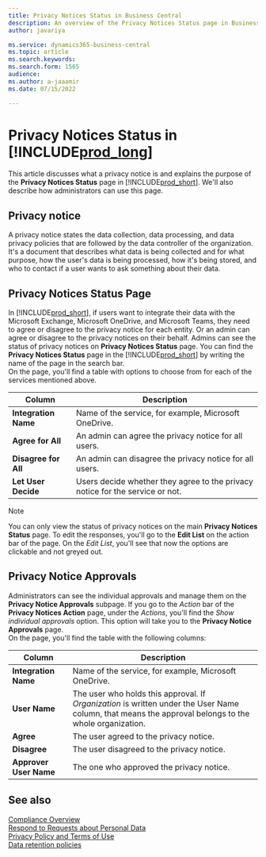 ```yaml
---
title: Privacy Notices Status in Business Central
description: An overview of the Privacy Notices Status page in Business Central
author: javariya

ms.service: dynamics365-business-central
ms.topic: article
ms.search.keywords:
ms.search.form: 1565
audience: 
ms.author: a-jaaamir
ms.date: 07/15/2022

---
```


# Privacy Notices Status in [!INCLUDE[prod_long](includes/prod_long.md)]

This article discusses what a privacy notice is and explains the purpose of the **Privacy Notices Status** page in [!INCLUDE[prod_short](includes/prod_short.md)]. We'll also describe how administrators can use this page.

## Privacy notice

A privacy notice states the data collection, data processing, and data privacy policies that are followed by the data controller of the organization. It's a document that describes what data is being collected and for what purpose, how the user's data is being processed, how it's being stored, and who to contact if a user wants to ask something about their data. 

## Privacy Notices Status Page

In [!INCLUDE[prod_short](includes/prod_short.md)], if users want to integrate their data with the Microsoft Exchange, Microsoft OneDrive, and Microsoft Teams, they need to agree or disagree to the privacy notice for each entity. Or an admin can agree or disagree to the privacy notices on their behalf. Admins can see the status of privacy notices on **Privacy Notices Status** page. You can find the **Privacy Notices Status** page in the [!INCLUDE[prod_short](includes/prod_short.md)] by writing the name of the page in the search bar. <br>
On the page, you'll find a table with options to choose from for each of the services mentioned above. 

| Column | Description |
| ----------- | ----------- | 
| **Integration Name** | Name of the service, for example, Microsoft OneDrive. |
| **Agree for All** | An admin can agree the privacy notice for all users. |
| **Disagree for All** | An admin can disagree the privacy notice for all users. |
| **Let User Decide** | Users decide whether they agree to the privacy notice for the service or not. |

>[!NOTE]
> You can only view the status of privacy notices on the main **Privacy Notices Status** page. To edit the responses, you'll go to the **Edit List** on the action bar of the page. On the *Edit List*, you'll see that now the options are clickable and not greyed out.

## Privacy Notice Approvals

Administrators can see the individual approvals and manage them on the **Privacy Notice Approvals** subpage. If you go to the *Action* bar of the **Privacy Notices Action** page, under the *Actions*, you'll find the *Show individual approvals* option. This option will take you to the **Privacy Notice Approvals** page.<br>
On the page, you'll find the table with the following columns: 

| Column | Description |
| ----------- | ----------- | 
| **Integration Name** | Name of the service, for example, Microsoft OneDrive. |
| **User Name** | The user who holds this approval. If *Organization* is written under the User Name column, that means the approval belongs to the whole organization. |
| **Agree** | The user agreed to the privacy notice. |
| **Disagree** | The user disagreed to the privacy notice. |
| **Approver User Name** | The one who approved the privacy notice. |

## See also

[Compliance Overview](/dynamics365/business-central/compliance/compliance-overview)  
[Respond to Requests about Personal Data ](/dynamics365/business-central/admin-responding-to-requests-about-personal-data)  
[Privacy Policy and Terms of Use ](/dynamics365/business-central/dev-itpro/developer/readiness/readiness-checklist-i-privacypolicy-termsofuse)  
[Data retention policies](/dynamics365-release-plan/2020wave2/smb/dynamics365-business-central/define-retention-policies) 
